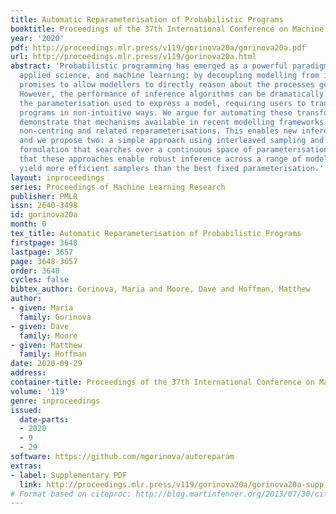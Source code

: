 ```yaml
---
title: Automatic Reparameterisation of Probabilistic Programs
booktitle: Proceedings of the 37th International Conference on Machine Learning
year: '2020'
pdf: http://proceedings.mlr.press/v119/gorinova20a/gorinova20a.pdf
url: http://proceedings.mlr.press/v119/gorinova20a.html
abstract: 'Probabilistic programming has emerged as a powerful paradigm in statistics,
  applied science, and machine learning: by decoupling modelling from inference, it
  promises to allow modellers to directly reason about the processes generating data.
  However, the performance of inference algorithms can be dramatically affected by
  the parameterisation used to express a model, requiring users to transform their
  programs in non-intuitive ways. We argue for automating these transformations, and
  demonstrate that mechanisms available in recent modelling frameworks can implement
  non-centring and related reparameterisations. This enables new inference algorithms,
  and we propose two: a simple approach using interleaved sampling and a novel variational
  formulation that searches over a continuous space of parameterisations. We show
  that these approaches enable robust inference across a range of models, and can
  yield more efficient samplers than the best fixed parameterisation.'
layout: inproceedings
series: Proceedings of Machine Learning Research
publisher: PMLR
issn: 2640-3498
id: gorinova20a
month: 0
tex_title: Automatic Reparameterisation of Probabilistic Programs
firstpage: 3648
lastpage: 3657
page: 3648-3657
order: 3648
cycles: false
bibtex_author: Gorinova, Maria and Moore, Dave and Hoffman, Matthew
author:
- given: Maria
  family: Gorinova
- given: Dave
  family: Moore
- given: Matthew
  family: Hoffman
date: 2020-09-29
address: 
container-title: Proceedings of the 37th International Conference on Machine Learning
volume: '119'
genre: inproceedings
issued:
  date-parts:
  - 2020
  - 9
  - 29
software: https://github.com/mgorinova/autoreparam
extras:
- label: Supplementary PDF
  link: http://proceedings.mlr.press/v119/gorinova20a/gorinova20a-supp.pdf
# Format based on citeproc: http://blog.martinfenner.org/2013/07/30/citeproc-yaml-for-bibliographies/
---
```


